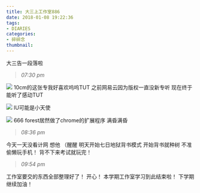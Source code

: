 ```yaml
---
title: 大三上工作室886
date: 2018-01-08 19:22:36
tags:
- DIARIES
categories: 
- 碎碎念
thumbnail:
---
```

大三告一段落啦
<!--more-->
>*07:30 pm*

![](https://ws1.sinaimg.cn/large/0068SXX6ly1fnvi9a64olj305805y746.jpg)
10cm的这张专我好喜欢呜呜TUT
之前网易云因为版权一直没新专听
现在终于能听了感动TUT

![](https://ws1.sinaimg.cn/large/0068SXX6ly1fnvia74nnxj305605vq30.jpg)
IU可能是小天使

![](https://ws1.sinaimg.cn/large/0068SXX6gy1fn9fu72uumj30lf0fqwh3.jpg)
666 
forest居然做了chrome的扩展程序
满昏满昏

>*08:36 pm*

今天一天没看计网
想他
（醒醒
明天开始七日地狱背书模式
开始背书就种树
不准偷懒玩手机！
背不下来考试就玩完！

>*09:54 pm*

工作室要交的东西全部整理好了！
开心！
本学期工作室学习到此结束啦！
下学期继续加油！
